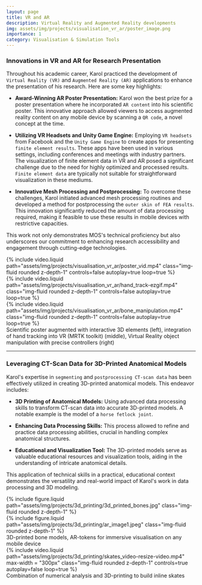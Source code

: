 ```yaml
---
layout: page
title: VR and AR
description: Virtual Reality and Augmented Reality developments
img: assets/img/projects/visualisation_vr_ar/poster_image.png
importance: 1
category: Visualisation & Simulation Tools
---
```


### Innovations in VR and AR for Research Presentation

Throughout his academic career, Karol practiced the development of `Virtual Reality (VR)` and `Augmented Reality (AR)` applications to enhance the presentation of his research. Here are some key highlights:

- **Award-Winning AR Poster Presentation:** Karol won the best prize for a poster presentation where he incorporated `AR content` into his scientific poster. This innovative approach allowed viewers to access augmented reality content on any mobile device by scanning a `QR code`, a novel concept at the time.

- **Utilizing VR Headsets and Unity Game Engine:** Employing `VR headsets` from Facebook and the `Unity Game Engine` to create apps for presenting `finite element results`. These apps have been used in various settings, including conferences and meetings with industry partners. The visualization of finite element data in VR and AR posed a significant challenge due to the need for highly optimized and processed results. `Finite element data` are typically not suitable for straightforward visualization in these mediums.

- **Innovative Mesh Processing and Postprocessing:** To overcome these challenges, Karol initiated advanced mesh processing routines and developed a method for postprocessing the `outer skin of FEA results`. This innovation significantly reduced the amount of data processing required, making it feasible to use these results in mobile devices with restrictive capacities.

This work not only demonstrates MOS's technical proficiency but also underscores our commitment to enhancing research accessibility and engagement through cutting-edge technologies.






<div class="row">
    <div class="col-sm mt-3 mt-md-0">
        {% include video.liquid path="assets/img/projects/visualisation_vr_ar/poster_vid.mp4" class="img-fluid rounded z-depth-1" controls=false autoplay=true loop=true  %}
    </div>
    <div class="col-sm mt-3 mt-md-0">
        {% include video.liquid path="assets/img/projects/visualisation_vr_ar/hand_track-ezgif.mp4" class="img-fluid rounded z-depth-1" controls=false autoplay=true loop=true  %}
    </div>
    <div class="col-sm mt-3 mt-md-0">
        {% include video.liquid path="assets/img/projects/visualisation_vr_ar/bone_manipulation.mp4" class="img-fluid rounded z-depth-1" controls=false autoplay=true loop=true  %}
    </div>
</div>
<div class="caption">
    Scientific poster augmented with interactive 3D elements (left), integration of hand tracking into VR (MRTK toolkit) (middle), Virtual Reality object manipulation with precise controllers (right)
</div>


---

### Leveraging CT-Scan Data for 3D-Printed Anatomical Models

Karol's expertise in `segmenting` and `postprocessing CT-scan data` has been effectively utilized in creating 3D-printed anatomical models. This endeavor includes:

- **3D Printing of Anatomical Models:** Using advanced data processing skills to transform CT-scan data into accurate 3D-printed models. A notable example is the model of a `horse fetlock joint`.

- **Enhancing Data Processing Skills:** This process allowed to refine and practice data processing abilities, crucial in handling complex anatomical structures.

- **Educational and Visualization Tool:** The 3D-printed models serve as valuable educational resources and visualization tools, aiding in the understanding of intricate anatomical details.

This application of technical skills in a practical, educational context demonstrates the versatility and real-world impact of Karol's work in data processing and 3D modeling.

<div class="row">
    <div class="col-sm mt-3 mt-md-0">
        {% include figure.liquid path="assets/img/projects/3d_printing/3d_printed_bones.jpg" class="img-fluid rounded z-depth-1" %}
    </div>
    <div class="col-sm mt-3 mt-md-0">
        {% include figure.liquid path="assets/img/projects/3d_printing/ar_image1.jpeg" class="img-fluid rounded z-depth-1"  %}
    </div>
</div>
<div class="caption">
    3D-printed bone models, AR-tokens for immersive visualisation on any mobile device
</div>

<div class="row">
    <div class="col-sm mt-3 mt-md-0">
        {% include video.liquid path="assets/img/projects/3d_printing/skates_video-resize-video.mp4" max-width = "300px" class="img-fluid rounded z-depth-1" controls=true autoplay=false loop=true  %}
    </div>
</div>
<div class="caption">
    Combination of numerical analysis and 3D-printing to build inline skates
</div>


